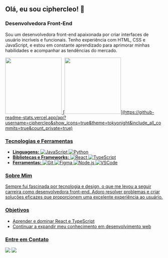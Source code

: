 ## Olá, eu sou ciphercleo! 👋

### Desenvolvedora Front-End

Sou um desenvolvedora front-end apaixonada por criar interfaces de usuário incríveis e funcionais. Tenho experiência com HTML, CSS e JavaScript, e estou em constante aprendizado para aprimorar minhas habilidades e acompanhar as tendências do mercado.

<div>
<a href="https://github.com/ciphercleo">
<img loading="lazy" height="180em" src="https://github-readme-stats.vercel.app/api/top-langs/?username=ciphercleo&layout=compact&langs_count=7&theme=tokyonight"/>
[<img loading="lazy" height="180em" src="https://github-readme-stats.vercel.app/api?username=ciphercleo&show_icons=true&theme=tokyonight&include_all_commits=true&count_private=true"/>](https://github-readme-stats.vercel.app/api?username=ciphercleo&show_icons=true&theme=tokyonight&include_all_commits=true&count_private=true)
</div>

### Tecnologias e Ferramentas
- **Linguagens:**
  ![JavaScript](https://img.shields.io/badge/JavaScript-F7DF1E?style=for-the-badge&logo=javascript&logoColor=black)
  ![Python](https://img.shields.io/badge/Python-3776AB?style=for-the-badge&logo=python&logoColor=white)
- **Bibliotecas e Frameworks:**
  ![React](https://img.shields.io/badge/React-20232A?style=for-the-badge&logo=react&logoColor=61DAFB)
  ![TypeScript](https://img.shields.io/badge/TypeScript-007ACC?style=for-the-badge&logo=typescript&logoColor=white)
- **Ferramentas:**
  ![Git](https://img.shields.io/badge/Git-F05032?style=for-the-badge&logo=git&logoColor=white)
  ![Figma](https://img.shields.io/badge/Figma-F24E1E?style=for-the-badge&logo=figma&logoColor=white)
  ![Node.js](https://img.shields.io/badge/Node.js-339933?style=for-the-badge&logo=nodedotjs&logoColor=white)
  ![VSCode](https://img.shields.io/badge/VS%20Code-0078d7?style=for-the-badge&logo=visual%20studio%20code&logoColor=white)


### Sobre Mim
Sempre fui fascinada por tecnologia e design, o que me levou a seguir carreira como desenvolvedora front-end. Adoro resolver problemas e criar soluções eficazes que proporcionem uma excelente experiência ao usuário.

### Objetivos
- Aprender e dominar React e TypeScript
- Continuar a expandir meu conhecimento em desenvolvimento web

### Entre em Contato
<div>
<a href="mailto:cleodelfabbro@gmail.com"><img loading="lazy" src="https://img.shields.io/badge/Gmail-D14836?style=for-the-badge&logo=gmail&logoColor=white" target="_blank"></a>
<a href="https://www.linkedin.com/in/cleomenegasso/" target="_blank"><img loading="lazy" src="https://img.shields.io/badge/-LinkedIn-%230077B5?style=for-the-badge&logo=linkedin&logoColor=white" target="_blank"></a>   
</div>


